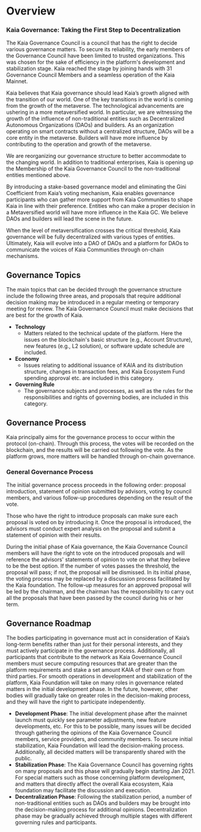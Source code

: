 # Overview

### Kaia Governance: Taking the First Step to Decentralization <a id="kaia-governance-taking-the-first-step-to-decentralization"></a>

The Kaia Governance Council is a council that has the right to decide various governance matters. To secure its reliability, the early members of the Governance Council have been limited to trusted organizations. This was chosen for the sake of efficiency in the platform's development and stabilization stage. Kaia reached the stage by joining hands with 31 Governance Council Members and a seamless operation of the Kaia Mainnet.

Kaia believes that Kaia governance should lead Kaia’s growth aligned with the transition of our world. One of the key transitions in the world is coming from the growth of the metaverse. The technological advancements are ushering in a more metaversified world. In particular, we are witnessing the growth of the influence of non-traditional entities such as Decentralized Autonomous Organizations (DAOs) and builders. As an organization operating on smart contracts without a centralized structure, DAOs will be a core entity in the metaverse. Builders will have more influence by contributing to the operation and growth of the metaverse.

We are reorganizing our governance structure to better accommodate to the changing world. In addition to traditional enterprises, Kaia is opening up the Membership of the Kaia Governance Council to the non-traditional entities mentioned above.

By introducing a stake-based governance model and eliminating the Gini Coefficient from Kaia’s voting mechanism, Kaia enables governance participants who can gather more support from Kaia Communities to shape Kaia in line with their preference. Entities who can make a proper decision in a Metaversified world will have more influence in the Kaia GC. We believe DAOs and builders will lead the scene in the future.

When the level of metaversification crosses the critical threshold, Kaia governance will be fully decentralized with various types of entities. Ultimately, Kaia will evolve into a DAO of DAOs and a platform for DAOs to communicate the voices of Kaia Communities through on-chain mechanisms.

## Governance Topics <a id="governance-topics"></a>

The main topics that can be decided through the governance structure include the following three areas, and proposals that require additional decision making may be introduced in a regular meeting or temporary meeting for review. The Kaia Governance Council must make decisions that are best for the growth of Kaia.

- **Technology**
  - Matters related to the technical update of the platform. Here the issues on the blockchain's basic structure (e.g., Account Structure), new features (e.g., L2 solution), or software update schedule are included.
- **Economy**
  - Issues relating to additional issuance of KAIA and its distribution structure, changes in transaction fees, and Kaia Ecosystem Fund spending approval etc. are included in this category.
- **Governing Rule**
  - The governance subjects and processes, as well as the rules for the responsibilities and rights of governing bodies, are included in this category.

## Governance Process <a id="governance-process"></a>

Kaia principally aims for the governance process to occur within the protocol (on-chain). Through this process, the votes will be recorded on the blockchain, and the results will be carried out following the vote. As the platform grows, more matters will be handled through on-chain governance.

### General Governance Process <a id="general-governance-process"></a>

The initial governance process proceeds in the following order: proposal introduction, statement of opinion submitted by advisors, voting by council members, and various follow-up procedures depending on the result of the vote.

Those who have the right to introduce proposals can make sure each proposal is voted on by introducing it. Once the proposal is introduced, the advisors must conduct expert analysis on the proposal and submit a statement of opinion with their results.

During the initial phase of Kaia governance, the Kaia Governance Council members will have the right to vote on the introduced proposals and will reference the advisors' statements of opinion to vote on what they believe to be the best option. If the number of votes passes the threshold, the proposal will pass; if not, the proposal will be dismissed. In its initial phase, the voting process may be replaced by a discussion process facilitated by the Kaia foundation. The follow-up measures for an approved proposal will be led by the chairman, and the chairman has the responsibility to carry out all the proposals that have been passed by the council during his or her term.

## Governance Roadmap <a id="governance-roadmap"></a>

The bodies participating in governance must act in consideration of Kaia’s long-term benefits rather than just for their personal interests, and they must actively participate in the governance process. Additionally, all participants that contribute to the network as Kaia Governance Council members must secure computing resources that are greater than the platform requirements and stake a set amount KAIA of their own or from third parties. For smooth operations in development and stabilization of the platform, Kaia Foundation will take on many roles in governance related matters in the initial development phase. In the future, however, other bodies will gradually take on greater roles in the decision-making process, and they will have the right to participate independently.

- **Development Phase**: The initial development phase after the mainnet launch must quickly see parameter adjustments, new feature developments, etc. For this to be possible, many issues will be decided through gathering the opinions of the Kaia Governance Council members, service providers, and community members. To secure initial stabilization, Kaia Foundation will lead the decision-making process. Additionally, all decided matters will be transparently shared with the public.
- **Stabilization Phase**: The Kaia Governance Council has governing rights on many proposals and this phase will gradually begin starting Jan 2021. For special matters such as those concerning platform development, and matters that directly affect the overall Kaia ecosystem, Kaia foundation may facilitate the discussion and execution.
- **Decentralization Phase**: Following the stabilization period, a number of non-traditional entities such as DAOs and builders may be brought into the decision-making process for additional opinions. Decentralization phase may be gradually achieved through multiple stages with different governing rules and participants.
